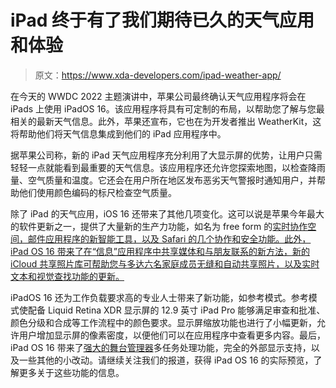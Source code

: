# iPad 终于有了我们期待已久的天气应用和体验

> 原文：<https://www.xda-developers.com/ipad-weather-app/>

在今天的 WWDC 2022 主题演讲中，苹果公司最终确认天气应用程序将会在 iPads 上使用 iPadOS 16。该应用程序将具有可定制的布局，以帮助您了解与您最相关的最新天气信息。此外，苹果还宣布，它也在为开发者推出 WeatherKit，这将帮助他们将天气信息集成到他们的 iPad 应用程序中。

据苹果公司称，新的 iPad 天气应用程序充分利用了大显示屏的优势，让用户只需轻轻一点就能看到最重要的天气信息。该应用程序还允许您探索地图，以检查降雨量、空气质量和温度。它还会在用户所在地区发布恶劣天气警报时通知用户，并帮助他们使用颜色编码的标尺检查空气质量。

除了 iPad 的天气应用，iOS 16 还带来了其他几项变化。这可以说是苹果今年最大的软件更新之一，提供了大量新的生产力功能，如名为 free form 的[实时协作空间，邮件应用程序的新智能工具，以及 Safari 的几个协作和安全功能。此外，iPad OS 16 带来了在“信息”应用程序中共享媒体和与朋友联系的新方法，新的 iCloud 共享照片库可帮助您与多达六名家庭成员无缝和自动共享照片，以及实时文本和视觉查找功能的更新。](https://www.xda-developers.com/apple-freeform-whiteboard-collaboration-ipad-iphone-macos/)

iPadOS 16 还为工作负载要求高的专业人士带来了新功能，如参考模式。参考模式使配备 Liquid Retina XDR 显示屏的 12.9 英寸 iPad Pro 能够满足审查和批准、颜色分级和合成等工作流程中的颜色要求。显示屏缩放功能也进行了小幅更新，允许用户增加显示屏的像素密度，以便他们可以在应用程序中查看更多内容。最后，iPad OS 16 带来了[强大的舞台管理器](https://www.xda-developers.com/stage-manager-makes-managing-multiple-windows-breeze-macos-ventura/)多任务处理功能，完全的外部显示支持，以及一些其他的小改动。请继续关注我们的报道，获得 iPad OS 16 的实际预览，了解更多关于这些功能的信息。